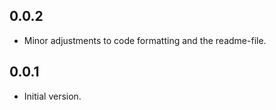 ## 0.0.2

- Minor adjustments to code formatting and the readme-file.
  
## 0.0.1

- Initial version.

